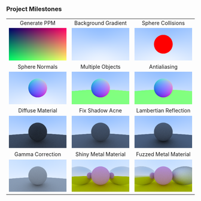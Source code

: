 ### Project Milestones

<table width="100%">
  <tr>
  <td width="33.3%" align="center">Generate PPM</td>
  <td width="33.3%" align="center">Background Gradient</td>
  <td width="33.3%" align="center">Sphere Collisions</td>
  </tr>
  <tr>
  <td width="33.3%"><img src="/images/image1.png?raw=true"/></td>
  <td width="33.3%"><img src="/images/image2.png?raw=true"/></td>
  <td width="33.3%"><img src="/images/image3.png?raw=true"/></td>
  </tr>
  <tr>
  <td width="33.3%" align="center">Sphere Normals</td>
  <td width="33.3%" align="center">Multiple Objects</td>
  <td width="33.3%" align="center">Antialiasing</td>
  </tr>
  <tr>
  <td width="33.3%"><img src="/images/image4.png?raw=true"/></td>
  <td width="33.3%"><img src="/images/image5.png?raw=true"/></td>
  <td width="33.3%"><img src="/images/image6.png?raw=true"/></td>
  </tr>
  <tr>
  <td width="33.3%" align="center">Diffuse Material</td>
  <td width="33.3%" align="center">Fix Shadow Acne</td>
  <td width="33.3%" align="center">Lambertian Reflection</td>
  </tr>
  <tr>
  <td width="33.3%"><img src="/images/image7.png?raw=true"/></td>
  <td width="33.3%"><img src="/images/image8.png?raw=true"/></td>
  <td width="33.3%"><img src="/images/image9.png?raw=true"/></td>
  </tr>
  <tr>
  <td width="33.3%" align="center">Gamma Correction</td>
  <td width="33.3%" align="center">Shiny Metal Material</td>
  <td width="33.3%" align="center">Fuzzed Metal Material</td>
  </tr>
  <tr>
  <td width="33.3%"><img src="/images/image10.png?raw=true"/></td>
  <td width="33.3%"><img src="/images/image11.png?raw=true"/></td>
  <td width="33.3%"><img src="/images/image12.png?raw=true"/></td>
  </tr>
</table>